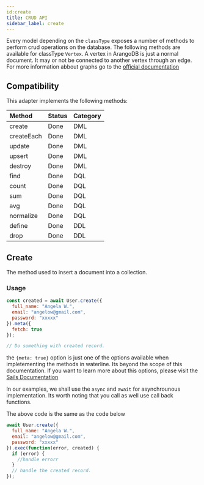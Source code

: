 ```yaml
---
id:create
title: CRUD API
sidebar_label: create
---
```


Every model depending on the `classType` exposes a number of methods to perform crud operations on the database. The following methods are available for classType `Vertex`. A vertex in ArangoDB is just a normal document. It may or not be connected to another vertex through an edge. For more information abbout graphs go to the [official documentation](https://www.arangodb.com/docs/stable/drivers/js-reference-graph.html)

## Compatibility

This adapter implements the following methods:

| Method     | Status | Category |
| :--------- | :----- | :------- |
| create     | Done   | DML      |
| createEach | Done   | DML      |
| update     | Done   | DML      |
| upsert     | Done   | DML      |
| destroy    | Done   | DML      |
| find       | Done   | DQL      |
| count      | Done   | DQL      |
| sum        | Done   | DQL      |
| avg        | Done   | DQL      |
| normalize  | Done   | DQL      |
| define     | Done   | DDL      |
| drop       | Done   | DDL      |

## Create

The method used to insert a document into a collection.

### Usage

```js
const created = await User.create({
  full_name: "Angela W.",
  email: "angelow@gmail.com",
  password: "xxxxx"
}).meta({
  fetch: true
});

// Do something with created record.
```

the `{meta: true}` option is just one of the options available when impletementing the methods in waterline. Its beyond the scope of this documentation. If you want to learn more about this options, please visit the [Sails Documentation](https://sailsjs.com/documentation/reference/waterline-orm/models/create)

In our examples, we shall use the `async` and `await` for asynchrounous implementation. Its worth noting that you call as well use call back functions.

The above code is the same as the code below

```js
await User.create({
  full_name: "Angela W.",
  email: "angelow@gmail.com",
  password: "xxxxx"
}).exec(function(error, created) {
  if (error) {
    //handle errorr
  }
  // handle the created record.
});
```
